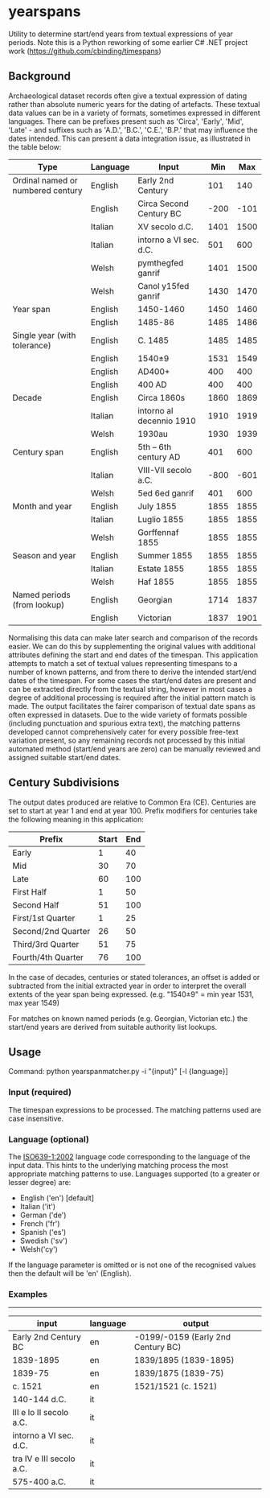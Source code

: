 # yearspans
Utility to determine start/end years from textual expressions of year periods. 
Note this is a Python reworking of some earlier C# .NET project work (https://github.com/cbinding/timespans)

## Background ##
Archaeological dataset records often give a textual expression of dating rather than absolute numeric years for the dating of artefacts. These textual data values can be in a variety of formats, sometimes expressed in different languages. There can be prefixes present such as 'Circa', 'Early', 'Mid', 'Late' - and suffixes such as 'A.D.', 'B.C.', 'C.E.', 'B.P.' that may influence the dates intended. This can present a data integration issue, as illustrated in the table below:

| Type | Language | Input | Min | Max |
|------|----------|-------|-----|-----|
| Ordinal named or numbered century | English | Early 2nd Century | 101 | 140 |
| | English | Circa Second Century BC | -200 | -101 |
| | Italian | XV secolo d.C. | 1401 | 1500 |
| | Italian | intorno a VI sec. d.C. | 501 | 600 |
| | Welsh | pymthegfed ganrif | 1401 | 1500 |  
| | Welsh | Canol y15fed ganrif | 1430 | 1470 |
| Year span |	English	| 1450-1460 | 1450 | 1460 |
| | English | 1485-86 | 1485 | 1486 |
| Single year (with tolerance) | English | C. 1485 | 1485 | 1485 |
| | English | 1540±9 | 1531 | 1549 |
| | English | AD400+ | 400 | 400 |
| | English | 400 AD | 400 | 400 |
| Decade | English | Circa 1860s | 1860 | 1869 |
| | Italian | intorno al decennio 1910 | 1910 | 1919 |
| | Welsh | 1930au | 1930 | 1939 |
| Century span | English | 5th – 6th century AD	| 401 | 600 |
| | Italian | VIII-VII secolo a.C. | -800 | -601 |
| | Welsh | 5ed 6ed ganrif | 401 | 600 |
| Month and year | English | July 1855 | 1855 | 1855 |
| | Italian | Luglio 1855 | 1855 | 1855 |
| | Welsh | Gorffennaf 1855 | 1855 | 1855 |
| Season and year | English | Summer 1855 | 1855 | 1855 |
| | Italian | Estate 1855 | 1855 | 1855 |
| | Welsh | Haf 1855 | 1855 | 1855 |
| Named periods (from lookup) | English | Georgian | 1714 | 1837 |
| | English | Victorian | 1837 | 1901 |
		
Normalising this data can make later search and comparison of the records easier. We can do this by supplementing the original values with additional attributes defining the start and end dates of the timespan. This application attempts to match a set of textual values representing timespans to a number of known patterns, and from there to derive the intended start/end dates of the timespan. For some cases the start/end dates are present and can be extracted directly from the textual string, however in most cases a degree of additional processing is required after the initial pattern match is made. The output facilitates the fairer comparison of textual date spans as often expressed in datasets. Due to the wide variety of formats possible (including punctuation and spurious extra text), the matching patterns developed cannot comprehensively cater for every possible free-text variation present, so any remaining records not processed by this initial automated method (start/end years are zero) can be manually reviewed and assigned suitable start/end dates.

## Century Subdivisions ##
The output dates produced are relative to Common Era (CE). Centuries are set to start at year 1 and end at year 100. Prefix modifiers for centuries take the following meaning in this application:

| Prefix | Start | End |
|--------|-------|-----|
| Early | 1 | 40 |
| Mid | 30 | 70 |
| Late | 60 | 100 |
| First Half | 1 | 50 |
| Second Half | 51 | 100 |
| First/1st Quarter | 1 | 25 |
| Second/2nd Quarter | 26 | 50 |
| Third/3rd Quarter | 51 | 75 |
| Fourth/4th Quarter | 76 | 100 |

In the case of decades, centuries or stated tolerances, an offset is added or subtracted from the initial extracted year in order to interpret the overall extents of the year span being expressed. (e.g. "1540±9" = min year 1531, max year 1549)

For matches on known named periods (e.g. Georgian, Victorian etc.) the start/end years are derived from suitable authority list lookups. 

## Usage ##
Command: python yearspanmatcher.py -i "{input}" [-l {language}] 

### Input (required) ###
The timespan expressions to be processed. The matching patterns used are case insensitive.

### Language (optional) ###
The [ISO639-1:2002](https://www.iso.org/iso-639-language-codes.html) language code corresponding to the language of the input data. This hints to the underlying matching process the most appropriate matching patterns to use. Languages supported (to a greater or lesser degree) are:

* English ('en') [default]
* Italian ('it') 
* German ('de')
* French ('fr')
* Spanish ('es')
* Swedish ('sv') 
* Welsh('cy')

If the language parameter is omitted or is not one of the recognised values then the default will be 'en' (English).

### Examples ###
---

| input | language | output |
|-------|----------|--------|
| Early 2nd Century BC | en | -0199/-0159 (Early 2nd Century BC) | 
| 1839-1895 | en | 1839/1895 (1839-1895) |
| 1839-75 | en | 1839/1875 (1839-75) |
| c. 1521 | en | 1521/1521 (c. 1521) |
| 140-144 d.C. | it |  |
| III e lo II secolo a.C. | it |  |
| intorno a VI sec. d.C. | it |  |
| tra IV e III secolo a.C. | it |  |
| 575-400 a.C. | it |  |

